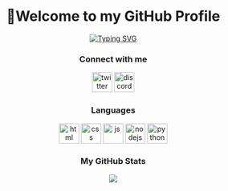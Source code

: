 <div><h1 align="center">👋Welcome to my GitHub Profile</h1></div>
<div><p align="center"><a href="https://git.io/typing-svg"><img src="https://readme-typing-svg.demolab.com?font=Open+Sans&size=30&duration=800&pause=500&color=105783&center=true&vCenter=true&width=800&lines=A+tech+enthusiast;A+programmer;A+singer;A+musician" alt="Typing SVG" /></a></p></div>
<div><h3 align="center">Connect with me</h3>
<p align="center"><a href="twitter.com/RaxTak"><img src="https://cliply.co/wp-content/uploads/2021/09/CLIPLY_372109260_TWITTER_LOGO_400.gif" width="40px" alt="twitter"/></a> <a href="https://discord.com/users/1000376285320728606"><img src="https://cliply.co/wp-content/uploads/2021/08/372108630_DISCORD_LOGO_400.gif" alt="discord" width="40px"></a></p>
</div>
<div><h3 align="center">Languages</h3>
 <p align="center"><a href="https://developer.mozilla.org/en-US/docs/Glossary/HTML5"><img src="https://skillicons.dev/icons?i=html&theme=dark" width="40px" alt="html"></a> <a href="https://www.w3schools.com/css/"><img src="https://skillicons.dev/icons?i=css&theme=dark" width="40px" alt="css"></a> <a href="https://www.w3schools.com/js/"><img src="https://skillicons.dev/icons?i=js&theme=dark" width="40px" alt="js"></a> <a href="https://nodejs.org/en/"><img src="https://skillicons.dev/icons?i=nodejs&theme=dark" width="40px" alt="nodejs"></a> <a href="https://www.python.org/"><img src="https://skillicons.dev/icons?i=python&theme=dark" width="40px" alt="python"></a></p>
</div>
<div>
<h3 align="center">My GitHub Stats</h3>
<p align="center"><a href="https://github.com/RaxTak"><img src="https://github-readme-stats.vercel.app/api?username=RaxTak&count_private=true&show_icons=true&theme=transparent&card_width=400px&hide=issues&include_all_commits=true&hide_title=true&hide_border=true"></a></p>
</div>
